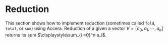 # Reduction

This section shows how to implement reduction (sometimes called `fold`, `total`, or `sum`) using Accera.
Reduction of a given a vector $V = \left [ a_{0}, a_{1}, \cdots, a_{n} \right ]$ returns its sum $\displaystyle\sum_{i =0}^n a_i$.
